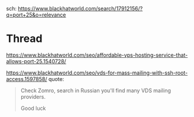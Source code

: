 sch: https://www.blackhatworld.com/search/17912156/?q=port+25&o=relevance


# Thread
https://www.blackhatworld.com/seo/affordable-vps-hosting-service-that-allows-port-25.1540728/

https://www.blackhatworld.com/seo/vds-for-mass-mailing-with-ssh-root-access.1597858/
quote:
>Check Zomro, search in Russian you'll find many VDS mailing providers.
>
>Good luck
